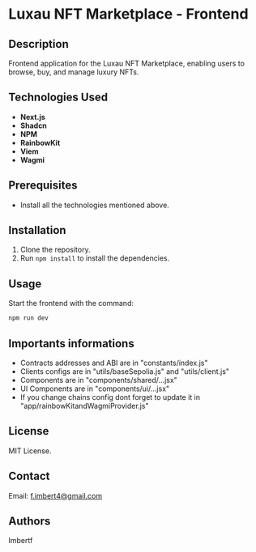 # Luxau NFT Marketplace - Frontend

## Description

Frontend application for the Luxau NFT Marketplace, enabling users to browse, buy, and manage luxury NFTs.

## Technologies Used

- **Next.js**
- **Shadcn**
- **NPM**
- **RainbowKit**
- **Viem**
- **Wagmi**

## Prerequisites

- Install all the technologies mentioned above.

## Installation

1. Clone the repository.
2. Run `npm install` to install the dependencies.

## Usage

Start the frontend with the command:

```bash
npm run dev
```

## Importants informations

- Contracts addresses and ABI are in "constants/index.js"
- Clients configs are in "utils/baseSepolia.js" and "utils/client.js"
- Components are in "components/shared/...jsx"
- UI Components are in "components/ui/...jsx"
- If you change chains config dont forget to update it in "app/rainbowKitandWagmiProvider.js"

## License

MIT License.

## Contact

Email: f.imbert4@gmail.com

## Authors

Imbertf
